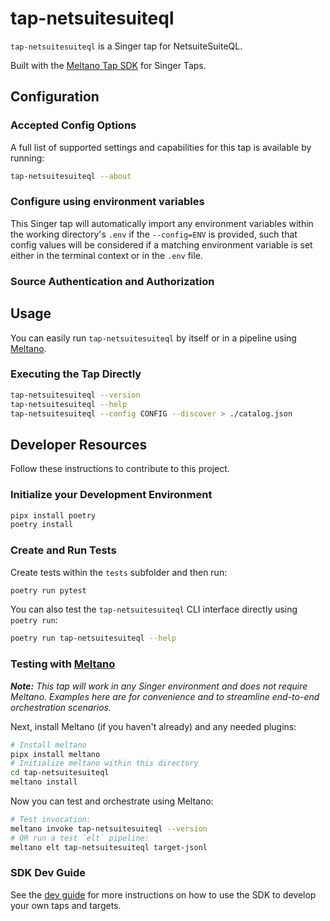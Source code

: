 # tap-netsuitesuiteql

`tap-netsuitesuiteql` is a Singer tap for NetsuiteSuiteQL.

Built with the [Meltano Tap SDK](https://sdk.meltano.com) for Singer Taps.

<!--

Developer TODO: Update the below as needed to correctly describe the install procedure. For instance, if you do not have a PyPi repo, or if you want users to directly install from your git repo, you can modify this step as appropriate.

## Installation

Install from PyPi:

```bash
pipx install tap-netsuitesuiteql
```

Install from GitHub:

```bash
pipx install git+https://github.com/ORG_NAME/tap-netsuitesuiteql.git@main
```

-->

## Configuration

### Accepted Config Options

<!--
Developer TODO: Provide a list of config options accepted by the tap.

This section can be created by copy-pasting the CLI output from:

```
tap-netsuitesuiteql --about --format=markdown
```
-->

A full list of supported settings and capabilities for this
tap is available by running:

```bash
tap-netsuitesuiteql --about
```

### Configure using environment variables

This Singer tap will automatically import any environment variables within the working directory's
`.env` if the `--config=ENV` is provided, such that config values will be considered if a matching
environment variable is set either in the terminal context or in the `.env` file.

### Source Authentication and Authorization

<!--
Developer TODO: If your tap requires special access on the source system, or any special authentication requirements, provide those here.
-->

## Usage

You can easily run `tap-netsuitesuiteql` by itself or in a pipeline using [Meltano](https://meltano.com/).

### Executing the Tap Directly

```bash
tap-netsuitesuiteql --version
tap-netsuitesuiteql --help
tap-netsuitesuiteql --config CONFIG --discover > ./catalog.json
```

## Developer Resources

Follow these instructions to contribute to this project.

### Initialize your Development Environment

```bash
pipx install poetry
poetry install
```

### Create and Run Tests

Create tests within the `tests` subfolder and
  then run:

```bash
poetry run pytest
```

You can also test the `tap-netsuitesuiteql` CLI interface directly using `poetry run`:

```bash
poetry run tap-netsuitesuiteql --help
```

### Testing with [Meltano](https://www.meltano.com)

_**Note:** This tap will work in any Singer environment and does not require Meltano.
Examples here are for convenience and to streamline end-to-end orchestration scenarios._

<!--
Developer TODO:
Your project comes with a custom `meltano.yml` project file already created. Open the `meltano.yml` and follow any "TODO" items listed in
the file.
-->

Next, install Meltano (if you haven't already) and any needed plugins:

```bash
# Install meltano
pipx install meltano
# Initialize meltano within this directory
cd tap-netsuitesuiteql
meltano install
```

Now you can test and orchestrate using Meltano:

```bash
# Test invocation:
meltano invoke tap-netsuitesuiteql --version
# OR run a test `elt` pipeline:
meltano elt tap-netsuitesuiteql target-jsonl
```

### SDK Dev Guide

See the [dev guide](https://sdk.meltano.com/en/latest/dev_guide.html) for more instructions on how to use the SDK to
develop your own taps and targets.
